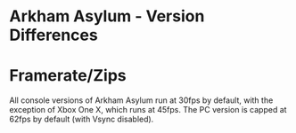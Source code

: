 # Arkham Asylum - Version Differences

# Framerate/Zips

All console versions of Arkham Asylum run at 30fps by default, with the exception of Xbox One X, which runs at 45fps. The PC version is capped at 62fps by default (with Vsync disabled).